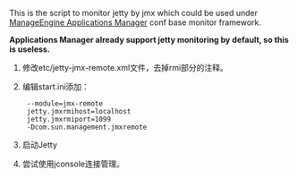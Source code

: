 This is the script to monitor jetty by jmx which could be used under [ManageEngine Applications Manager](http://www.appmanager.com) conf base monitor framework.

**Applications Manager already support jetty monitoring by default, so this is useless.**

1. 修改etc/jetty-jmx-remote.xml文件，去掉rmi部分的注释。
2. 编辑start.ini添加：

        --module=jmx-remote
        jetty.jmxrmihost=localhost
        jetty.jmxrmiport=1099
        -Dcom.sun.management.jmxremote

3. 启动Jetty
4. 尝试使用jconsole连接管理。
